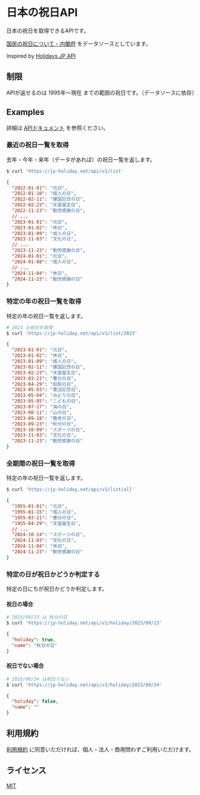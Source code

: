 # 日本の祝日API

日本の祝日を取得できるAPIです。

[国民の祝日について - 内閣府](https://www8.cao.go.jp/chosei/shukujitsu/gaiyou.html) をデータソースとしています。

Inspired by [Holidays JP API](https://holidays-jp.github.io/)

## 制限
APIが返せるのは 1995年〜現在 までの範囲の祝日です。（データソースに依存）

## Examples

詳細は [APIドキュメント](https://jp-holiday.net/swagger-ui) を参照ください。

### 最近の祝日一覧を取得
去年・今年・来年（データがあれば）の祝日一覧を返します。

```sh
$ curl 'https://jp-holiday.net/api/v1/list'
```

```json
{
  "2022-01-01": "元日",
  "2022-01-10": "成人の日",
  "2022-02-11": "建国記念の日",
  "2022-02-23": "天皇誕生日",
  "2022-11-23": "勤労感謝の日",
  // ...
  "2023-01-01": "元日",
  "2023-01-02": "休日",
  "2023-01-09": "成人の日",
  "2023-11-03": "文化の日",
  // ...
  "2023-11-23": "勤労感謝の日",
  "2024-01-01": "元日",
  "2024-01-08": "成人の日",
  // ...
  "2024-11-04": "休日",
  "2024-11-23": "勤労感謝の日"
}
```

### 特定の年の祝日一覧を取得

特定の年の祝日一覧を返します。

```sh
# 2023 の祝日を取得
$ curl 'https://jp-holiday.net/api/v1/list/2023'
```

```json
{
  "2023-01-01": "元日",
  "2023-01-02": "休日",
  "2023-01-09": "成人の日",
  "2023-02-11": "建国記念の日",
  "2023-02-23": "天皇誕生日",
  "2023-03-21": "春分の日",
  "2023-04-29": "昭和の日",
  "2023-05-03": "憲法記念日",
  "2023-05-04": "みどりの日",
  "2023-05-05": "こどもの日",
  "2023-07-17": "海の日",
  "2023-08-11": "山の日",
  "2023-09-18": "敬老の日",
  "2023-09-23": "秋分の日",
  "2023-10-09": "スポーツの日",
  "2023-11-03": "文化の日",
  "2023-11-23": "勤労感謝の日"
}
```

### 全期間の祝日一覧を取得

特定の年の祝日一覧を返します。

```sh
$ curl 'https://jp-holiday.net/api/v1/list/all'
```

```json
{
  "1955-01-01": "元日",
  "1955-01-15": "成人の日",
  "1955-03-21": "春分の日",
  "1955-04-29": "天皇誕生日",
  // ...
  "2024-10-14": "スポーツの日",
  "2024-11-03": "文化の日",
  "2024-11-04": "休日",
  "2024-11-23": "勤労感謝の日"
}
```

### 特定の日が祝日かどうか判定する
特定の日にちが祝日かどうか判定します。

#### 祝日の場合

```sh
# 2023/09/23 は 秋分の日
$ curl 'https://jp-holiday.net/api/v1/holiday/2023/09/23'
```

```json
{
  "holiday": true,
  "name": "秋分の日"
}
```

#### 祝日でない場合

```sh
# 2023/09/24 は祝日でない
$ curl 'https://jp-holiday.net/api/v1/holiday/2023/09/24'
```

```json
{
  "holiday": false,
  "name": ""
}
```

## 利用規約
[利用規約](https://jp-holiday.net/documents/term-of-service) に同意いただければ、個人・法人・商用問わずご利用いただけます。

## ライセンス
[MIT](/LICENSE)
